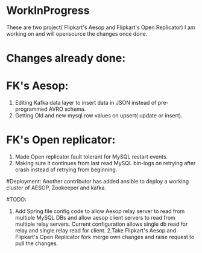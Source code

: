 # WorkInProgress
These are two project( Flipkart's Aesop and Flipkart's Open Replicator) I am working on and will opensource the changes once done.

# Changes already done:
# FK's Aesop:
1. Editing Kafka data layer to insert data in JSON instead of pre-programmed AVRO schema.
2. Getting Old and new mysql row values on upsert( update or insert).

# FK's Open replicator:
1. Made Open replicator fault tolerant for MySQL restart events.
2. Making sure it continues from last read MySQL bin-logs on retrying after crash instead of retrying from beginning.

#Deployment:
Another contributor has added ansible to deploy a working cluster of AESOP, Zookeeper and kafka.

#TODO:
1. Add Spring file config code to allow Aesop relay server to read from multiple MySQL DBs and allow aesop client servers to read from multiple relay servers. Current configuration allows single db read for relay and single relay read for client. 
2.Take Flipkart's Aesop and Flipkart's Open Replicator fork merge own changes and raise request to pull the changes.

